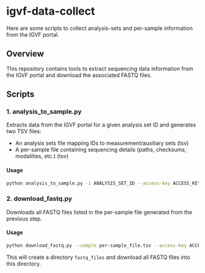 # igvf-data-collect

Here are some scripts to collect analysis-sets and per-sample information from the IGVF portal.

## Overview

This repository contains tools to extract sequencing data information from the IGVF portal and download the associated FASTQ files.

## Scripts

### 1. analysis_to_sample.py

Extracts data from the IGVF portal for a given analysis set ID and generates two TSV files:
- An analysis sets file mapping IDs to measurement/auxiliary sets (tsv)
- A per-sample file containing sequencing details (paths, checksums, modalities, etc.) (tsv)

#### Usage

```bash
python analysis_to_sample.py -i ANALYSIS_SET_ID --access-key ACCESS_KEY --secret-key SECRET_KEY -per-sample-output per_sample_file.tsv -analysis-set-output analysis_sets.tsv
```

### 2. download_fastq.py

Downloads all FASTQ files listed in the per-sample file generated from the previous step.

#### Usage

```bash
python download_fastq.py --sample per-sample_file.tsv --access-key ACCESS_KEY --secret-key SECRET_KEY
```

This will create a directory `fastq_files` and download all FASTQ files into this directory.

